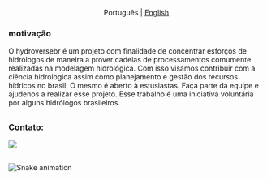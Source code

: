 <p align="center">
  <span>Português</span> |
  <a href="https://github.com/hydroversebr/hydroversebr/blob/main/lang/portugues/README.md">English</a>

### motivação

O hydroversebr é um projeto com finalidade de concentrar esforços de hidrólogos de maneira a prover cadeias de processamentos comumente realizadas na modelagem hidrológica. Com isso visamos contribuir com a ciência hidrologica assim como planejamento e gestão dos recursos hídricos no brasil. O mesmo é aberto à estusiastas. Faça parte da equipe e ajudenos a realizar esse projeto. Esse trabalho é uma iniciativa voluntária por alguns hidrólogos brasileiros.

##
### Contato:

<div> 
  <a href = "mailto:hydroverbr@gmail.com; tcalegario@gmail.com; daniel_althoff@hotmail.com;"><img src="https://img.shields.io/badge/Gmail-D14836?style=for-the-badge&logo=gmail&logoColor=white" target="_blank"></a>

##

  ![Snake animation](https://github.com/hydroversebr/hydroversebr/blob/output/github-contribution-grid-snake.svg)
